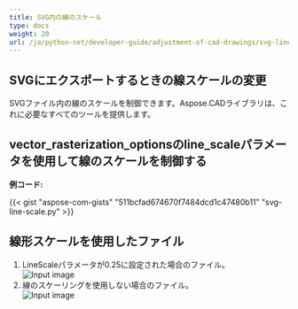 ```yaml
---
title: SVG内の線のスケール
type: docs
weight: 20
url: /ja/python-net/developer-guide/adjustment-of-cad-drawings/svg-line-scale/
---
```



## **SVGにエクスポートするときの線スケールの変更**

SVGファイル内の線のスケールを制御できます。Aspose.CADライブラリは、これに必要なすべてのツールを提供します。

## **vector_rasterization_optionsのline_scaleパラメータを使用して線のスケールを制御する**

**例コード:**

{{< gist "aspose-com-gists" "511bcfad674670f7484dcd1c47480b11" "svg-line-scale.py" >}}


## 線形スケールを使用したファイル
1. LineScaleパラメータが0.25に設定された場合のファイル。<br>
![Input image](/_assets/guide/svg/line_scale_0.25.png)<br>
1. 線のスケーリングを使用しない場合のファイル。<br>
![Input image](/_assets/guide/svg/basic_options.png)<br>
